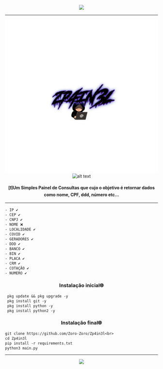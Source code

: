 <p align="center"><img src="https://camo.githubusercontent.com/71b837571c48af3aa60a73dbc9d5936aa359d78efbfa8a6743cbbbc16b80ef4d/68747470733a2f2f63646e2e646973636f72646170702e636f6d2f6174746163686d656e74732f3830353930323039333930363630383138362f3830353931333937323533353539303932322f74656e6f722e676966" /></p>
<hr>
<div style="text-align:center;">
  <img src="20211201_221730.png" /><br>
  <img src="https://camo.githubusercontent.com/c676b5f90a1650624a0a9832d7954edda1db39ad3347d90c8c51e88ff2f92252/68747470733a2f2f696d672e736869656c64732e696f2f62616467652f507974686f6e2d4646443433423f7374796c653d666f722d7468652d6261646765266c6f676f3d707974686f6e266c6f676f436f6c6f723d6461726b677265656e" alt="alt text" title="python"/>
</div>
<div style="text-align:center;">
  <h4 align="center">[❗]Um Simples Painel de Consultas que cujo o objetivo é retornar dados como nome, CPF, ddd, número etc...</h4>
  <hr>
</div>

```
- IP ✔
- CEP ✔ 
- CNPJ ✔ 
- NOME ❌ 
- LOCALIDADE ✔ 
- COVID ✔ 
- GERADORES ✔ 
- DDD ✔ 
- BANCO ✔ 
- BIN ✔ 
- PLACA ✔ 
- CRM ✔ 
- COTAÇÃO ✔ 
- NUMERO ✔
```

<h3 align="center">Instalação inicial🌐</h3>

```
 pkg update && pkg upgrade -y
 pkg install git -y
 pkg install python -y
 pkg install python2 -y
```

<h3 align="center">Instalação final🌐</h3>

```
git clone https://github.com/Zoro-Zoro/Zp4in3l<br>
cd Zp4in3l
pip install -r requirements.txt
python3 main.py
```

<hr>
<p align="center"><img src="https://camo.githubusercontent.com/71b837571c48af3aa60a73dbc9d5936aa359d78efbfa8a6743cbbbc16b80ef4d/68747470733a2f2f63646e2e646973636f72646170702e636f6d2f6174746163686d656e74732f3830353930323039333930363630383138362f3830353931333937323533353539303932322f74656e6f722e676966" /></p>

